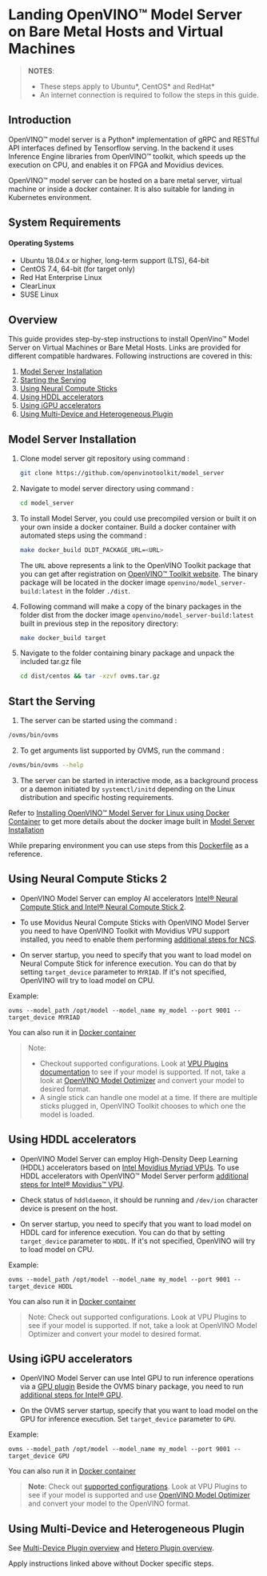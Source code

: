 # Landing OpenVINO™ Model Server on Bare Metal Hosts and Virtual Machines

> **NOTES**:
> * These steps apply to Ubuntu*, CentOS* and RedHat*
> * An internet connection is required to follow the steps in this guide.

## Introduction
OpenVINO™ model server is a Python* implementation of gRPC and RESTful API interfaces defined by Tensorflow serving. In the backend it uses Inference Engine libraries from OpenVINO™ toolkit, which speeds up the execution on CPU, and enables it on FPGA and Movidius devices.

OpenVINO™ model server can be hosted on a bare metal server, virtual machine or inside a docker container. It is also suitable for landing in Kubernetes environment.

## System Requirements

#### Operating Systems 

* Ubuntu 18.04.x or higher, long-term support (LTS), 64-bit
* CentOS 7.4, 64-bit (for target only)
* Red Hat Enterprise Linux
* ClearLinux
* SUSE Linux

## Overview
This guide provides step-by-step instructions to install OpenVino&trade; Model Server on Virtual Machines or Bare Metal Hosts. Links are provided for different compatible hardwares. Following instructions are covered in this:
1. <a href="#model-server-installation">Model Server Installation</a>
2. <a href="#model-server-installation">Starting the Serving</a>
3. <a href="#using-ncs2">Using Neural Compute Sticks</a>
4. <a href="#using-hddl">Using HDDL accelerators</a>
5. <a href="#using-igpu">Using iGPU accelerators</a>
6. <a href="#using-plugin">Using Multi-Device and Heterogeneous Plugin</a>

## Model Server Installation<a name="model-server-installation"></a>
1. Clone model server git repository using command :
   ```Bash
   git clone https://github.com/openvinotoolkit/model_server
   ```

2. Navigate to model server directory using command :
   ```Bash
   cd model_server
   ```
3. To install Model Server, you could use precompiled version or built it on your own inside a docker container. Build a docker container with automated steps using the command :
   ```Bash
   make docker_build DLDT_PACKAGE_URL=<URL>
   ````
   The `URL` above represents a link to the OpenVINO Toolkit package that you can get after  registration on [OpenVINO™ Toolkit website](https://software.intel.com/en-us/openvino-toolkit/choose-download). The binary package will be located in the docker image `openvino/model_server-build:latest` in the folder `./dist`.

4. Following command will make a copy of the binary packages in the folder dist from the docker image `openvino/model_server-build:latest` built in previous step in the repository directory:
   ```Bash
   make docker_build target
    ```
5. Navigate to the folder containing binary package and unpack the included tar.gz file
   ```Bash
   cd dist/centos && tar -xzvf ovms.tar.gz
   ```

## Start the Serving<a name="start-the-serving"></a>
1. The server can be started using the command : 
```Bash
/ovms/bin/ovms
```
2. To get arguments list supported by OVMS, run the command :
```Bash
/ovms/bin/ovms --help
```
3. The server can be started in interactive mode, as  a background process or a daemon initiated by ```systemctl/initd``` depending on the Linux distribution and specific hosting requirements.

Refer to [Installing OpenVINO&trade; Model Server for Linux using Docker Container](./InstallationsLinuxDocker.md) to get more details about the docker image built in <a href="#model-server-installation">Model Server Installation</a>

While preparing environment you can use steps from this [Dockerfile](https://github.com/openvinotoolkit/model_server/blob/main/Dockerfile.centos) as a reference.

## Using Neural Compute Sticks 2<a name="using-ncs2"></a>

* OpenVINO Model Server can employ AI accelerators [Intel® Neural Compute Stick and Intel® Neural Compute Stick 2](https://software.intel.com/content/www/us/en/develop/hardware/neural-compute-stick.html).

* To use Movidus Neural Compute Sticks with OpenVINO Model Server you need to have OpenVINO Toolkit with Movidius VPU support installed, you need to enable them performing [additional steps for NCS](https://docs.openvinotoolkit.org/latest/openvino_docs_install_guides_installing_openvino_linux.html).

* On server startup, you need to specify that you want to load model on Neural Compute Stick for inference execution. You can do that by setting `target_device` parameter to `MYRIAD`. If it's not specified, OpenVINO will try to load model on CPU.

Example:
```
ovms --model_path /opt/model --model_name my_model --port 9001 --target_device MYRIAD
```
You can also run it in [Docker container](./InstallationsLinuxDocker.md)

>Note:
>* Checkout supported configurations. Look at [VPU Plugins documentation](https://docs.openvinotoolkit.org/latest/openvino_docs_IE_DG_supported_plugins_VPU.html) to see if your model is supported. If not, take a look at [OpenVINO Model Optimizer](https://software.intel.com/en-us/articles/OpenVINO-ModelOptimizer) and convert your model to desired format.
>* A single stick can handle one model at a time. If there are multiple sticks plugged in, OpenVINO Toolkit chooses to which one the model is loaded.

## Using HDDL accelerators<a name="using-hddl"></a>
- OpenVINO Model Server can employ High-Density Deep Learning (HDDL) accelerators based on [Intel Movidius Myriad VPUs](https://www.intel.ai/intel-movidius-myriad-vpus/#gs.xrw7cj). To use HDDL accelerators with OpenVINO&trade; Model Server perform [additional steps for Intel® Movidius™ VPU](https://docs.openvinotoolkit.org/latest/openvino_docs_install_guides_installing_openvino_linux.html).

- Check status of `hddldaemon`, it should be running and `/dev/ion` character device is present on the host.

- On server startup, you need to specify that you want to load model on HDDL card for inference execution. You can do that by setting `target_device` parameter to `HDDL`. If it's not specified, OpenVINO will try to load model on CPU.

Example:
```
ovms --model_path /opt/model --model_name my_model --port 9001 --target_device HDDL
```
You can also run it in [Docker container](./InstallationsLinuxDocker.md)

>Note: Check out supported configurations. Look at VPU Plugins to see if your model is supported. If not, take a look at OpenVINO Model Optimizer and convert your model to desired format.

## Using iGPU accelerators<a name="using-igpu"></a>
- OpenVINO Model Server can use Intel GPU to run inference operations via a [GPU plugin](https://docs.openvinotoolkit.org/latest/openvino_docs_IE_DG_supported_plugins_CL_DNN.html)
Beside the OVMS binary package, you need to run [additional steps for Intel® GPU](https://docs.openvinotoolkit.org/latest/openvino_docs_install_guides_installing_openvino_linux.html#additional-GPU-steps).


- On the OVMS server startup, specify that you want to load model on
the GPU for inference execution. Set `target_device` parameter to `GPU`.

Example:
```
ovms --model_path /opt/model --model_name my_model --port 9001 --target_device GPU
```

You can also run it in [Docker container](./InstallationsLinuxDocker.md)

>**Note**: Check out [supported configurations](https://docs.openvinotoolkit.org/latest/_docs_IE_DG_supported_plugins_Supported_Devices.html).
Look at VPU Plugins to see if your model is supported and use [OpenVINO Model Optimizer](https://software.intel.com/en-us/articles/OpenVINO-ModelOptimizer) 
and convert your model to the OpenVINO format.

## Using Multi-Device and Heterogeneous Plugin<a name="using-plugin"></a>

See [Multi-Device Plugin overview](./InstallationsLinuxDocker.md#multiplugin) and [Hetero Plugin overview](./InstallationsLinuxDocker.md#heteroplugin).<br>

Apply instructions linked above without Docker specific steps.

